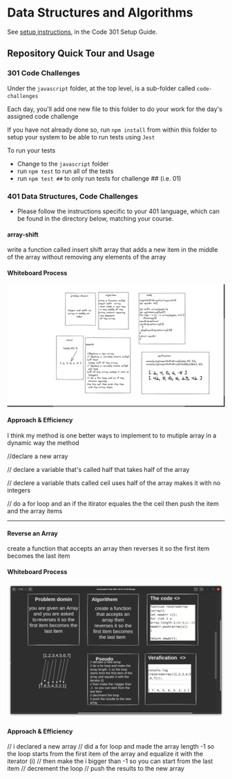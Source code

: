 # Data Structures and Algorithms

See [setup instructions](https://codefellows.github.io/setup-guide/code-301/3-code-challenges), in the Code 301 Setup Guide.

## Repository Quick Tour and Usage

### 301 Code Challenges

Under the `javascript` folder, at the top level, is a sub-folder called `code-challenges`

Each day, you'll add one new file to this folder to do your work for the day's assigned code challenge

If you have not already done so, run `npm install` from within this folder to setup your system to be able to run tests using `Jest`

To run your tests

- Change to the `javascript` folder
- run `npm test` to run all of the tests
- run `npm test ##` to only run tests for challenge ## (i.e. 01)

### 401 Data Structures, Code Challenges

- Please follow the instructions specific to your 401 language, which can be found in the directory below, matching your course.

#### array-shift
write a function called insert shift array that adds a new item in the middle of the array without removing 
any elements of the array


#### Whiteboard Process
![array-shift](array-shift.png)

#### Approach & Efficiency
I think my method is one better ways to implement to to mutiple array in a dynamic way the method 

//declare a new array 


// declare a variable that's called half that
takes half of the array 


// declere a variable thats called ceil uses half of the array makes it with no integers 


// do a for loop and an if the itirator equales 
the the ceil then push the item and the array items 

-----------------------------
#### Reverse an Array
create a function that accepts an array then reverses it so the first item becomes the last item 

#### Whiteboard Process
![array-reverse](array-reverse.png)
#### Approach & Efficiency
//  i declared a new array 
// did a for loop and made the array length -1 so the loop starts from the first item of the array and equalize it with the iterator (i)
// then make the i bigger than -1  so you can start from the last item 
// decrement the loop
// push the results to the new array  
